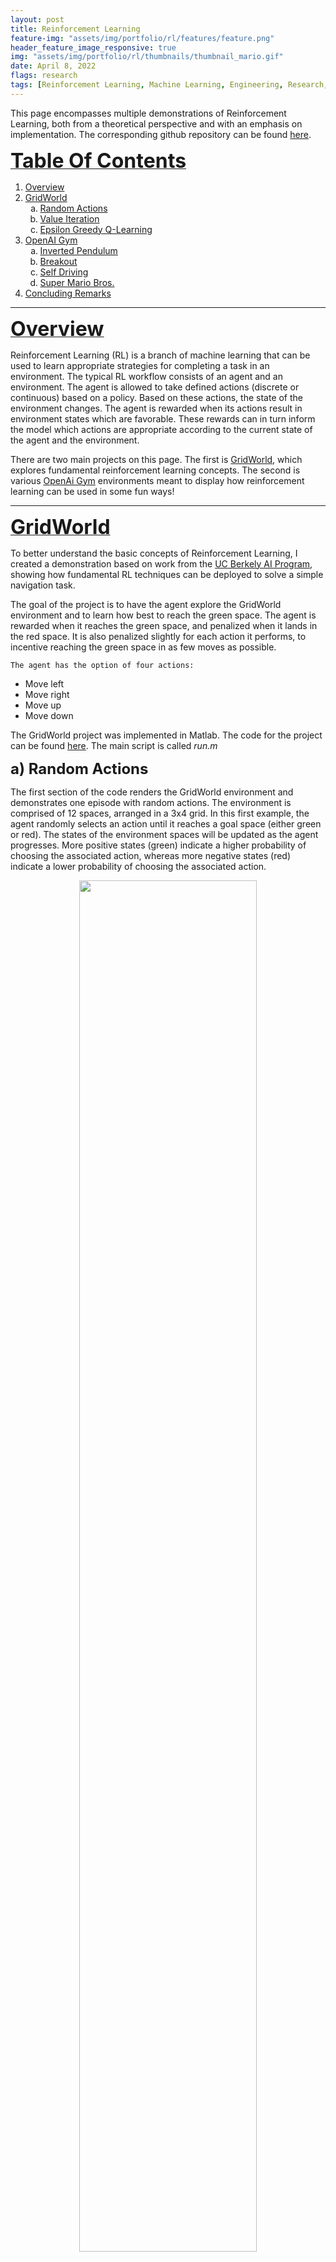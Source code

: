 ```yaml
---
layout: post
title: Reinforcement Learning
feature-img: "assets/img/portfolio/rl/features/feature.png"
header_feature_image_responsive: true
img: "assets/img/portfolio/rl/thumbnails/thumbnail_mario.gif"
date: April 8, 2022
flags: research
tags: [Reinforcement Learning, Machine Learning, Engineering, Research, Programming]
---
```


<!-- ![image]({{ page.img | relative_url }}) -->

<p>
    <a id="TOP"></a>
    This page encompasses multiple demonstrations of Reinforcement Learning, both from a theoretical perspective and with an emphasis on implementation. The corresponding github repository can be found <a href="https://github.com/jschultz299/ReinforcementLearning" target="_blank">here</a>.
</p>

<p>
    <strong><u><font size="+3">Table Of Contents</font></u></strong>
</p>

<p>
    <ol>
        <li><a href="#Overview">Overview</a></li>
        <li><a href="#GridWorld">GridWorld</a>
            <ol type="a">
                <li><a href="#RandomActions">Random Actions</a></li>
                <li><a href="#ValueIteration">Value Iteration</a></li>
                <li><a href="#Q-Learning">Epsilon Greedy Q-Learning</a></li>
            </ol>
        </li>
        <li><a href="#OpenAiGym">OpenAI Gym</a>
            <ol type="a">
                <li><a href="#Pendulum">Inverted Pendulum</a></li>
                <li><a href="#Breakout">Breakout</a></li>
                <li><a href="#SelfDriving">Self Driving</a></li>
                <li><a href="#Mario">Super Mario Bros.</a></li>
            </ol>
        </li>
        <li><a href="#Conclusion">Concluding Remarks</a></li>
    </ol>
</p>

<hr/>

<p>
    <a id="Overview"></a>
    <strong><u><font size="+3">Overview</font></u></strong>
</p>

<p>
    Reinforcement Learning (RL) is a branch of machine learning that can be used to learn appropriate strategies for completing a task in an environment. The typical RL workflow consists of an agent and an environment. The agent is allowed to take defined actions (discrete or continuous) based on a policy. Based on these actions, the state of the environment changes. The agent is rewarded when its actions result in environment states which are favorable. These rewards can in turn inform the model which actions are appropriate according to the current state of the agent and the environment. 
</p>

<p>
    There are two main projects on this page. The first is <a href="#GridWorld">GridWorld</a>, which explores fundamental reinforcement learning concepts. The second is various <a href="#OpenAiGym">OpenAi Gym</a> environments meant to display how reinforcement learning can be used in some fun ways!
</p>

<hr/>

<p>
    <a id="GridWorld"></a>
    <strong><u><font size="+3">GridWorld</font></u></strong>
</p>

<p>
    To better understand the basic concepts of Reinforcement Learning, I created a demonstration based on work from the <a href="http://ai.berkeley.edu/reinforcement.html" target="_blank">UC Berkely AI Program</a>, showing how fundamental RL techniques can be deployed to solve a simple navigation task.
</p>

<p>
    The goal of the project is to have the agent explore the GridWorld environment and to learn how best to reach the green space. The agent is rewarded when it reaches the green space, and penalized when it lands in the red space. It is also penalized slightly for each action it performs, to incentive reaching the green space in as few moves as possible.

    The agent has the option of four actions:
</p>

<ul>
    <li>Move left</li>
    <li>Move right</li>
    <li>Move up</li>
    <li>Move down</li>
</ul>

<p>
    The GridWorld project was implemented in Matlab. The code for the project can be found <a href="https://github.com/jschultz299/ReinforcementLearning/tree/main/GridWorld" target="_blank">here</a>. The main script is called <em>run.m</em>
</p>

<p>
    <a id="RandomActions"></a>
    <strong><font size="+2">a) Random Actions</font></strong>
</p>

<p>
    The first section of the code renders the GridWorld environment and demonstrates one episode with random actions. The environment is comprised of 12 spaces, arranged in a 3x4 grid. In this first example, the agent randomly selects an action until it reaches a goal space (either green or red). The states of the environment spaces will be updated as the agent progresses. More positive states (green) indicate a higher probability of choosing the associated action, whereas more negative states (red) indicate a lower probability of choosing the associated action.
</p>

<p align="center">
    <img src="../assets/img/portfolio/rl/GridWorld_DemoOne.gif" width="75%" />
</p>

<p>
    <a id="ValueIteration"></a>
    <strong><font size="+2">b) Value Iteration</font></strong>
</p>

<p>
    The next section of the code runs many iterations of the agent performing actions according to a basic policy, updating the environment space Q-values as it progresses.Below you can see the comparison between the first 100 and 1000 iterations.
</p>

<p align="center">
    <img src="../assets/img/portfolio/rl/GridWorld_ValueIteration.png" width="100%" />
</p>

<p>
    <a id="Q-Learning"></a>
    <strong><font size="+2">c) Epsilon Greedy Q-Learning</font></strong>
</p>

<p>
    The final section of the code runs many iterations of the agent performing actions according to the current policy, while implementing Epsilong Greedy Q-learning. The value of epsilon can be manipulated to vary the agent's incentive to explore the space vs exploit the policy. Below you can see the comparison between the first 1000 and 5000 iterations with epsilon = 0.2.
</p>

<p align="center">
    <img src="../assets/img/portfolio/rl/GridWorld_Q-Learning.png" width="100%" />
</p>

<p>
    By comparing the results of section b and section c, we notice that by training with Epsilon Greedy Q-learning, the agent has learned to avoid the bottom sections of the environment.
</p>

<p align="center">
    <em><a href="#TOP">Back to top</a></em>
</p>

<hr/>

<p>
    <a id="OpenAiGym"></a>
    <strong><u><font size="+3">OpenAi Gym</font></u></strong>
</p>

<p>
    The previous <a href="#GridWorld">GridWorld</a> demonstration works well for a relatively simple, properly defined environment with a discrete set of available actions. Oftentimes, the problem we are interested in solving is much more complicated. Because of the additional environmental complexities (input dimensionality) and agent actions (continuous), finding an optimal policy can become difficult or impossible. One possible solution is to use Deep Reinforcement Learning (deepRL). Rather than randomly explore the entire environment to determine the optimal policy, we can use deep neural networks (DNNs) to learn the optimal policy without evaluating every state-action pair. In this way, the DNN functions as a <em>dimensionality reducer</em> and allows complex problems to be solved more easily.
</p>

<p>
    To understand how to apply Deep Reinforcement Learning to more complex problems, I completed 4 demonstrations showcasing deepRL using <a href="https://www.gymlibrary.dev/" target="_blank">OpenAIGym</a>. All the code for this project can be found it the corresponding github repository <a href="https://github.com/jschultz299/ReinforcementLearning/tree/main/OpenAiGym" target="_blank">here</a>.
</p>

<p>
    <a id="Pendulum"></a>
    <strong><font size="+2">a) Inverted Pendulum</font></strong>
</p>

<p>
    This project uses the <a href="https://www.gymlibrary.dev/environments/classic_control/cart_pole/" target=_blank>CartPole</a> environment. The goal of the project is to train the agent to learn how to balance the pendulum upright for an extended period of time. The agent is rewarded if the pendulum remains upright within a certain range of joint angles.
</p>

<p>
    To run the program:
</p>

```python Pendulum.py```

<p>
    Below you can see a demonstration of the agent performing random actions for 5 episodes.
</p>

<p align="center">
    <img src="../assets/img/portfolio/rl/PendulumDemoEnvironment.gif" width="75%" />
</p>

<p>
    Here is the section of the code that creates this demo:
</p>

```python
environment_name = "CartPole-v0"
env = gym.make(environment_name)

episodes = 5
for episode in range(1, episodes+1):
  state = env.reset()
  done = False
  score = 0

  while not done:
    env.render()
    action = env.action_space.sample()
    n_state, reward, done, info = env.step(action)
    score+=reward
  print('Episode:{} Score:{}'.format(episode, score))
env.close()
```

<p>
    Training a PPO model with 20,000 timesteps...
</p>

```python
stop_callback = StopTrainingOnRewardThreshold(reward_threshold=200, verbose=1)
eval_callback = EvalCallback(env,
                            callback_on_new_best=stop_callback,
                            eval_freq=10000,
                            best_model_save_path=save_path,
                            verbose=1)
model = PPO('MlpPolicy', env, verbose=1, tensorboard_log=log_path)
model.learn(total_timesteps=20000, callback=eval_callback)
```

<p>
    ... is sufficient for the agent to learn how to balance the pendulum, shown below. We can see that the pendulum is much more stable for a longer period of time.
</p>

<p align="center">
    <img src="../assets/img/portfolio/rl/PendulumEvaluateModel.gif" width="75%" />
</p>

<p>
Check out the tensorboard logs for PPO model trained with 20k timesteps <a href="https://github.com/jschultz299/ReinforcementLearning/tree/main/OpenAiGym/Images/Pendulum/Tensorboard%20Logs" target="_blank">here</a>.
</p>

<p>
    <a id="Breakout"></a>
    <strong><font size="+2">b) Breakout</font></strong>
</p>

<p>
    This project uses the <a href="https://www.gymlibrary.dev/environments/atari/breakout/" target=_blank>Breakout</a> environment. The goal of the project is to play the classic Atari brick breaking game called <em>Breakout</em>. The agent is rewarded for each brick it breaks, and penalized for losing lives.
</p>

<p>
    To run the program:
</p>

```python Pendulum.py```

<p>
    Below you can see a demonstration of the agent playing Breakout with random actions.
</p>

<p align="center">
    <img src="../assets/img/portfolio/rl/BreakoutDemoEnvironment.gif" width="75%" />
</p>

<p>
    Here is the section of the code that creates this demo:
</p>

```python
environment_name = 'Breakout-v0'
env = gym.make(environment_name)

episodes = 5
for episode in range(1, episodes+1):
    obs = env.reset()
    done = False
    score = 0
    
    while not done:
        env.render()
        action = env.action_space.sample()
        obs, reward, done, info = env.step(action)
        score+=reward
    print('Episode:{} Score:{}'.format(episode, score))
env.close()
```

<p>
    Stacking 4 environments together and training an A2C model on the stack with 2 million timesteps...
</p>

```python
env = make_atari_env(environment_name, n_envs=4, seed=0)
env = VecFrameStack(env, n_stack=4)

log_path = os.path.join('Training', 'Logs')
model = A2C('CnnPolicy', env, verbose=1, tensorboard_log=log_path)

model.learn(total_timesteps=2000000)
```

<p>
    ... results in an average reward of approximately 23 bricks broken per game, shown below. Training for significantly longer might improve performance.
</p>

<p align="center">
    <img src="../assets/img/portfolio/rl/BreakoutEvaluateModel.gif" width="50%" />
</p>

<p>
Check out the logs for an A2C model trained with 100k timesteps <a href="https://github.com/jschultz299/ReinforcementLearning/tree/main/OpenAiGym/Images/Breakout/Tensorboard_Logs" target="_blank">here</a>.
</p>

<p>
    <a id="SelfDriving"></a>
    <strong><font size="+2">c) Self Driving</font></strong>
</p>

<p>
    This project uses the <a href="https://www.gymlibrary.dev/environments/box2d/car_racing/" target=_blank>Car Racing</a> environment. The goal of this project is for the agent (the car) to drive along the track for as long as possible. The agent receives rewards for remaining on the track, and is penalized for leaving the track as well as penalized slightly for each timestep. The actions the agent may take are the direction to turn the wheels as well as acceleration and braking. All of the actions are in the continuous space. The track is considered solved if the agent receives a total score of 900.
</p>

<p>
    To run the program:
</p>

```python SelfDriving.py```

<p>
    Below you can see a demonstration of the agent driving along the track with random inputs.
</p>

<p align="center">
    <img src="../assets/img/portfolio/rl/DrivingDemoEnvironment.gif" width="75%" />
</p>

<p>
    Here is the section of the code that creates this demo:
</p>

```python
environment_name = 'CarRacing-v0'
env = gym.make(environment_name)

episodes = 2
for episode in range(1, episodes+1):
    obs = env.reset()
    done = False
    score = 0

    while not done:
        env.render()
        action = env.action_space.sample()
        obs, reward, done, info = env.step(action)
        score+=reward
    print('Episode:{} Score:{}'.format(episode, score))
env.close()
```

<p>
    Training a PPO model with just 10,000 timesteps...
</p>

```python
env = gym.make(environment_name)
env = DummyVecEnv([lambda: env])

log_path = os.path.join('Training', 'Logs')
model = PPO('CnnPolicy', env, verbose=1, tensorboard_log=log_path)

model.learn(total_timesteps=10000)
```

<p>
    ... results in an agent with poor performance, shown below.
</p>

<p align="center">
    <img src="../assets/img/portfolio/rl/DrivingEvaluate10kModel.gif" width="75%" />
</p>

<p>
    This model achieved an average score of -40.6.
</p>

<p>
Check out the tensorboard logs for the PPO model trained with 10k timesteps <a href="https://github.com/jschultz299/ReinforcementLearning/tree/main/OpenAiGym/Images/SelfDriving/Tensorboard_Logs/10k_Model" target="_blank">here</a>.
</p>

<p>
    Training the model for more timesteps, this time 200,000...
</p>

```python
model = PPO('CnnPolicy', env, verbose=1, tensorboard_log=log_path)
model.learn(total_timesteps=200000)
```
<p>
    ... results in an agent with much better performance, shown below.
</p>

<p align="center">
    <img src="../assets/img/portfolio/rl/DrivingEvaluate200kModel.gif" width="75%" />
</p>

<p>
    This model achieved an average score of 436.2, and was even able to fully solve the track on occasion.
</p>

<p>
Check out the tensorboard logs for the PPO model trained with 10k timesteps <a href="https://github.com/jschultz299/ReinforcementLearning/tree/main/OpenAiGym/Images/SelfDriving/Tensorboard_Logs/200k_Model" target="_blank">here</a>.
</p>

<p>
    Because the actions are continuous, the model has a hard time learning the appropriate actions to take. It is possible that training for longer might result in better performance. <a href="https://github.com/NotAnyMike" target="_blank">NotAnyMike</a> tried adjusting the action space to only use discrete inputs, which simplified the problem somewhat. Check out his solution <a href="https://notanymike.github.io/Solving-CarRacing/" target="_blank">here</a>.
</p>

<p>
    <a id="Mario"></a>
    <strong><font size="+2">d) Super Mario Bros.</font></strong>
</p>

<p>
    This project uses the <a href="https://pypi.org/project/gym-super-mario-bros/" target=_blank>SuperMarioBros</a> environment wrapper. The goal of the project is the train the agent to learn how to play Super Mario Bros. The agent is rewarded for moving to the right and for reaching the flag. The agent is penalized for how much time it takes to reach the flag and for deaths.
</p>

<p>
    Mario has a number of actions he can take, which correspond to the input buttons on a game controller. There are three different <a href="https://github.com/Kautenja/gym-super-mario-bros/blob/master/gym_super_mario_bros/actions.py" target="_blank">action spaces</a> with varying levels of complexity. In this project, the "Simple Movement" action space is used. Here are the different movement options:
</p>

```python
SIMPLE_MOVEMENT = [
    ['NOOP'],
    ['right'],
    ['right', 'A'],
    ['right', 'B'],
    ['right', 'A', 'B'],
    ['A'],
    ['left'],
]
```

<p>
    To run the program:
</p>

```python SuperMarioBros.py```

<p>
    Below you can see a demonstration of the agent playing Super Mario Bros. with random actions.
</p>

<p align="center">
    <img src="../assets/img/portfolio/rl/MarioDemoEnvironment.gif" width="75%" />
</p>

<p>
    Here is the section of the code that creates this demo:
</p>

```python
environment_name = 'SuperMarioBros-v0'
env = gym_super_mario_bros.make(environment_name)
env = JoypadSpace(env, SIMPLE_MOVEMENT)

done = True
frames = 3000
for step in range(frames):
    if done:
        env.reset()
    state, reward, done, info = env.step(env.action_space.sample())
    env.render()
env.close()
```

<p>
    We can notice that mario gets stuck behind the first pipe. That's because the agent is just making random actions. In contrast to our other previous projects, this one has a much more important <em>time dependency</em>. It not only matters when a certain input is executed, but also for how long that input is held. For example, to successfully clear a pipe, the jump input command needs to be maintained for multiple frames.
</p>

<p>
    This is where frame stacking can give us an advantage. In this environment, we can stack frames on top of each other to give the agent a sense of 'memory'. In this case, we not only tell the agent to pay attention to the current frame, but also the previous 7 frames as well. Below you can see an image of the stacked frames. This should help the agent to learn to actions that span multiple frames as well. <em>We actually did that in the <a href="#Breakout">Breakout</a> project as well, but I think it is more interesting to see it here.</em>
</p>

<p align="center">
    <img src="../assets/img/portfolio/rl/MarioStackedFrames.png" width="100%" />
</p>

<p>
    Training the model for a whopping 5,000,000 timesteps...
</p>

```python
env = DummyVecEnv([lambda: env])
env = VecFrameStack(env, 8, channels_order='last')

class TrainAndLoggingCallback(BaseCallback):
    def __init__(self, check_freq, save_path, verbose=1):
        super(TrainAndLoggingCallback, self).__init__(verbose)
        self.check_freq = check_freq
        self.save_path = save_path
        
    def _init_callback(self):
        if self.save_path is not None:
            os.makedirs(self.save_path, exist_ok=True)
            
    def _on_step(self):
        if self.n_calls % self.check_freq == 0:
            model_path = os.path.join(self.save_path, 'best_model_{}'.format(self.n_calls))
            self.model.save(model_path)
        return True
        
CHECKPOINT_DIR = './train'
LOG_DIR = '.logs'

callback = TrainAndLoggingCallback(check_freq=10000, save_path=CHECKPOINT_DIR)

model = PPO('CnnPolicy', env, verbose=1, tensorboard_log=LOG_DIR, learning_rate=.000001, n_steps=512)
model.learn(total_timesteps=1000, callback=callback)
```

<p>
    ... results in an agent with decent, yet not near perfect performance.
</p>

<p align="center">
    <img src="../assets/img/portfolio/rl/thumbnails/thumbnail_mario.gif" width="75%" />
</p>

<p>
Check out the logs for a PPO model trained with 5M timesteps <a href="https://github.com/jschultz299/ReinforcementLearning/tree/main/OpenAiGym/Images/SuperMario/Tensorboard_Logs/5M_Model" target="_blank">here</a>.
</p>

<p>
    Even after training for 5 million timesteps for over 20 hours on an NVIDIA 3090 GPU, the agent was only able to beat the first level of Super Mario Bros. one time. If we take a look at the tensorboard logs, we can see that the entropy loss never really converges. In fact, it's not even clear that there is a downward trend. This may be evidence that the model isn't learning fast enough, and may never learn how to successfully play the game, at least not in the current setup. See the entropy loss below.
</p>

<p align="center">
    <img src="../assets/img/portfolio/rl/MarioLoss.png" width="75%" />
</p>

<p>
    Some things to try would be to increase the number of frames in the stack, allowing the model to learn across more frames, however, this would significantly increase training time. Another thing to try is to adjust the penalties and rewards. Right now, the agent is only rewarded for reaching the flag. It's possible that giving the agent more frequent rewards, for squashing an enemy, for example, might help the model to learn better. Most likely, however, the cause is that the model is not complex enough to handle the input information. Of all of our exercises on this page, this one is the most complicated. The input space is the largest, the inputs are time dependent, and image frame changes greatly depending on where you are in the level. A more complex model might be able to learn more given the information available in the problem. Feel free to leave a comment down below if you have any other thougths or want to share your solution!
</p>

<p align="center">
    <em><a href="#TOP">Back to top</a></em>
</p>

<hr/>

<p>
    <a id="Conclusion"></a>
    <strong><u><font size="+3">Concluding Remarks</font></u></strong>
</p>

<p>
    So that's it! Thanks for making it to the end of this post on Reinforcement Learning. There are tons of other environments to play around with through <a href="https://www.gymlibrary.dev/" target="_blank">OpenAiGym</a> and I would encourage anyone reading this to go check them out on your own. Reinforcement Learning is an emerging field in Machine Learning and there is new and exciting research being published all the time on how to make agents learn faster and more efficiently. I'd love to hear what others think about Reinforcement Learning or Machine Learning in general. Please let me know in the comments your thoughts on these projects or any RL projects others have done!
</p>

<p>
    <center><strong><font size="+5">Happy Learning!</font></strong></center>
</p>

{% include aligner.html images="portfolio/rl/thumbnails/thumbnail_pendulum.gif,portfolio/rl/thumbnails/thumbnail_breakout.gif,portfolio/rl/thumbnails/thumbnail_driving.gif,portfolio/rl/thumbnails/thumbnail_mario.gif" %}

<p>
    <em>This project was inspired by the <a href="https://www.youtube.com/watch?v=Mut_u40Sqz4" target="_blank">Reinforcement Learning in 3 Hours</a> course from <a href="https://www.youtube.com/c/NicholasRenotte" target="_blank">Nicholas Renotte</a> on YouTube. Thanks to him for helping me get started! You can check out his code for these projects as well <a href="https://github.com/nicknochnack/ReinforcementLearningCourse" target="_blank">here</a>.</em>
</p>

<hr/>

<p align="center">
    <em><a href="#TOP">Back to top</a></em>
</p>